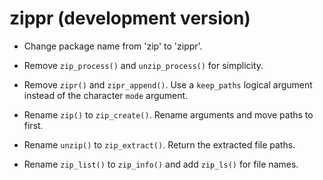 # zippr (development version)

* Change package name from 'zip' to 'zippr'.

* Remove `zip_process()` and `unzip_process()` for simplicity.

* Remove `zipr()` and `zipr_append()`. Use a `keep_paths` logical argument
  instead of the character `mode` argument.

* Rename `zip()` to `zip_create()`. Rename arguments and move paths to first.

* Rename `unzip()` to `zip_extract()`. Return the extracted file paths.

* Rename `zip_list()` to `zip_info()` and add `zip_ls()` for file names.
